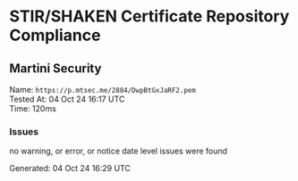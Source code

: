 # STIR/SHAKEN Certificate Repository Compliance

## Martini Security

Name: `https://p.mtsec.me/2884/DwpBtGxJaRF2.pem`\
Tested At: 04 Oct 24 16:17 UTC\
Time: 120ms

### Issues

no warning, or error, or notice date level issues were found

Generated: 04 Oct 24 16:29 UTC